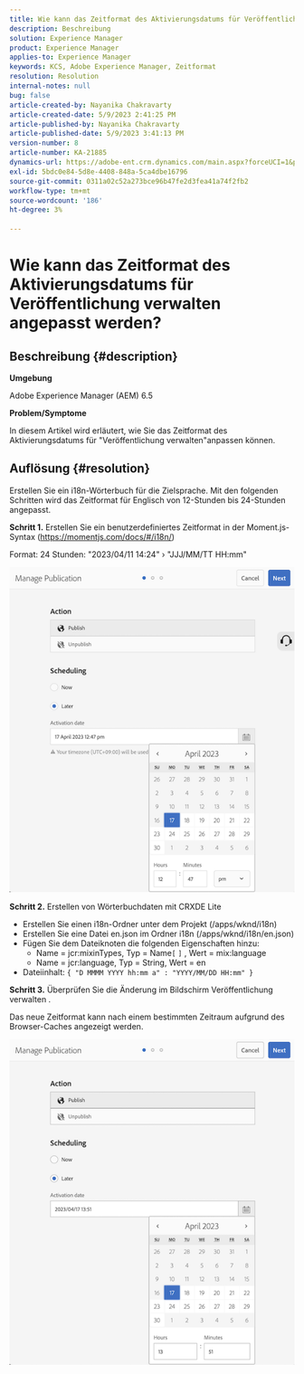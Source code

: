 ```yaml
---
title: Wie kann das Zeitformat des Aktivierungsdatums für Veröffentlichung verwalten angepasst werden?
description: Beschreibung
solution: Experience Manager
product: Experience Manager
applies-to: Experience Manager
keywords: KCS, Adobe Experience Manager, Zeitformat
resolution: Resolution
internal-notes: null
bug: false
article-created-by: Nayanika Chakravarty
article-created-date: 5/9/2023 2:41:25 PM
article-published-by: Nayanika Chakravarty
article-published-date: 5/9/2023 3:41:13 PM
version-number: 8
article-number: KA-21885
dynamics-url: https://adobe-ent.crm.dynamics.com/main.aspx?forceUCI=1&pagetype=entityrecord&etn=knowledgearticle&id=ceaf3091-77ee-ed11-8849-6045bd006079
exl-id: 5bdc0e84-5d8e-4408-848a-5ca4dbe16796
source-git-commit: 0311a02c52a273bce96b47fe2d3fea41a74f2fb2
workflow-type: tm+mt
source-wordcount: '186'
ht-degree: 3%

---
```


# Wie kann das Zeitformat des Aktivierungsdatums für Veröffentlichung verwalten angepasst werden?

## Beschreibung {#description}


<b>Umgebung</b>

Adobe Experience Manager (AEM) 6.5

<b>Problem/Symptome</b>

In diesem Artikel wird erläutert, wie Sie das Zeitformat des Aktivierungsdatums für &quot;Veröffentlichung verwalten&quot;anpassen können.


## Auflösung {#resolution}


Erstellen Sie ein i18n-Wörterbuch für die Zielsprache. Mit den folgenden Schritten wird das Zeitformat für Englisch von 12-Stunden bis 24-Stunden angepasst.

<b>Schritt 1.</b> Erstellen Sie ein benutzerdefiniertes Zeitformat in der Moment.js-Syntax (https://momentjs.com/docs/#/i18n/)

Format: 24 Stunden: &quot;2023/04/11 14:24&quot; › &quot;JJJ/MM/TT HH:mm&quot;

![](assets/d14c64e9-53de-ed11-a7c7-6045bd006268.png)

<b>Schritt 2.</b> Erstellen von Wörterbuchdaten mit CRXDE Lite

- Erstellen Sie einen i18n-Ordner unter dem Projekt (/apps/wknd/i18n)
- Erstellen Sie eine Datei en.json im Ordner i18n (/apps/wknd/i18n/en.json)
- Fügen Sie dem Dateiknoten die folgenden Eigenschaften hinzu:
   - Name = jcr:mixinTypes, Typ = Name`[` `]` , Wert = mix:language
   - Name = jcr:language, Typ = String, Wert = en
- Dateiinhalt: `{ "D MMMM YYYY hh:mm a" : "YYYY/MM/DD HH:mm" }`


<b>Schritt 3.</b> Überprüfen Sie die Änderung im Bildschirm Veröffentlichung verwalten .

Das neue Zeitformat kann nach einem bestimmten Zeitraum aufgrund des Browser-Caches angezeigt werden.

![](assets/25f363ef-53de-ed11-a7c7-6045bd006268.png)
